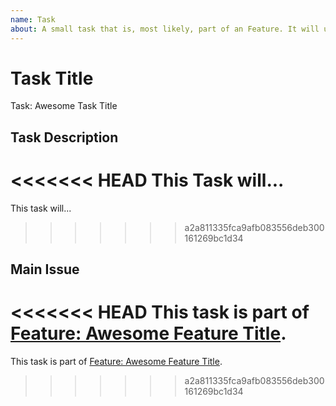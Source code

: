 ```yaml
---
name: Task
about: A small task that is, most likely, part of an Feature. It will usually be labeled as `good first issue`.
---
```


<!-- Issue title should mirror the Task Title. -->

# Task Title

Task: Awesome Task Title

## Task Description

<<<<<<< HEAD
This Task will...
=======
This task will...
>>>>>>> a2a811335fca9afb083556deb300161269bc1d34

## Main Issue

<!-- The link below should link to its Main Issue. -->

<<<<<<< HEAD
This task is part of [Feature: Awesome Feature Title](https://github.com/username/repository-name/issues/1).
=======
This task is part of [Feature: Awesome Feature Title](https://github.com/Orbital-Mulgo/Project/issues/4).
>>>>>>> a2a811335fca9afb083556deb300161269bc1d34
